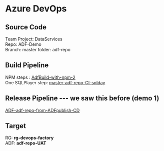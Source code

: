 # Azure DevOps

## Source Code
Team Project: DataServices  
Repo: ADF-Demo  
Branch: master
folder: adf-repo

## Build Pipeline
NPM steps         : [AdfBuild-with-npm-2](https://dev.azure.com/sqlplayer/DataServices/_apps/hub/ms.vss-ciworkflow.build-ci-hub?_a=edit-build-definition&id=74)  
One SQLPlayer step: [master-adf-repo-CI-sqlday](https://dev.azure.com/sqlplayer/DataServices/_apps/hub/ms.vss-ciworkflow.build-ci-hub?_a=edit-build-definition&id=75)


## Release Pipeline --- we saw this before (demo 1)
[ADF-adf-repo-from-ADFpublish-CD](https://dev.azure.com/sqlplayer/DataServices/_release?_a=releases&view=all&definitionId=6)



## Target
RG: **rg-devops-factory**  
ADF: **adf-repo-UAT**
